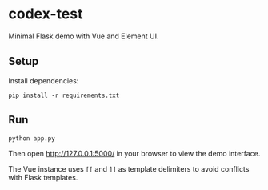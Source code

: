 # codex-test

Minimal Flask demo with Vue and Element UI.

## Setup

Install dependencies:

```
pip install -r requirements.txt
```

## Run

```
python app.py
```
Then open http://127.0.0.1:5000/ in your browser to view the demo interface.

The Vue instance uses `[[` and `]]` as template delimiters to avoid conflicts with Flask templates.
